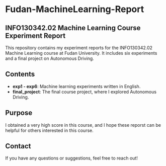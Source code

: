 # Fudan-MachineLearning-Report

## INFO130342.02 Machine Learning Course Experiment Report

This repository contains my experiment reports for the INFO130342.02 Machine Learning course at Fudan University. It includes six experiments and a final project on Autonomous Driving.

## Contents

- **exp1 - exp6**: Machine learning experiments written in English.
- **final_project**: The final course project, where I explored Autonomous Driving.

## Purpose

I obtained a very high score in this course, and I hope these reporst can be helpful for others interested in this course.

## Contact

If you have any questions or suggestions, feel free to reach out!


